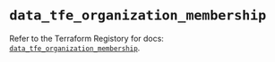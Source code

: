 # `data_tfe_organization_membership`

Refer to the Terraform Registory for docs: [`data_tfe_organization_membership`](https://www.terraform.io/docs/providers/tfe/d/organization_membership).
